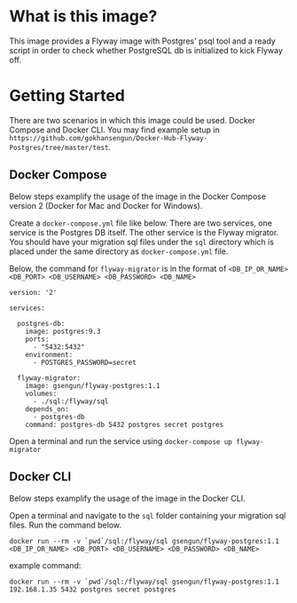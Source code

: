 # What is this image?

This image provides a Flyway image with Postgres' psql tool and a ready script in order to check whether PostgreSQL db is initialized to kick Flyway off.

# Getting Started

There are two scenarios in which this image could be used. Docker Compose and Docker CLI. You may find example setup in `https://github.com/gokhansengun/Docker-Hub-Flyway-Postgres/tree/master/test`.

## Docker Compose

Below steps examplify the usage of the image in the Docker Compose version 2 (Docker for Mac and Docker for Windows).

Create a `docker-compose.yml` file like below. There are two services, one service is the Postgres DB itself. The other service is the Flyway migrator. You should have your migration sql files under the `sql` directory which is placed under the same directory as `docker-compose.yml` file.

Below, the command for `flyway-migrator` is in the format of `<DB_IP_OR_NAME> <DB_PORT> <DB_USERNAME> <DB_PASSWORD> <DB_NAME>`

```docker
version: '2'

services:

  postgres-db:
    image: postgres:9.3
    ports:
      - "5432:5432"
    environment:
      - POSTGRES_PASSWORD=secret

  flyway-migrator:
    image: gsengun/flyway-postgres:1.1
    volumes:
      - ./sql:/flyway/sql
    depends_on:
      - postgres-db
    command: postgres-db 5432 postgres secret postgres
```

Open a terminal and run the service using `docker-compose up flyway-migrator`

## Docker CLI

Below steps examplify the usage of the image in the Docker CLI.

Open a terminal and navigate to the `sql` folder containing your migration sql files. Run the command below.

```
docker run --rm -v `pwd`/sql:/flyway/sql gsengun/flyway-postgres:1.1 <DB_IP_OR_NAME> <DB_PORT> <DB_USERNAME> <DB_PASSWORD> <DB_NAME>
```

example command:

```
docker run --rm -v `pwd`/sql:/flyway/sql gsengun/flyway-postgres:1.1 192.168.1.35 5432 postgres secret postgres
```


